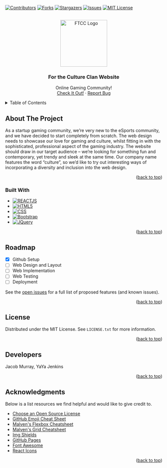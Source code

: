 <!-- Improved compatibility of back to top link: See: https://github.com/othneildrew/Best-README-Template/pull/73 -->
<a name="readme-top"></a>



<!-- PROJECT SHIELDS -->
[![Contributors][contributors-shield]][contributors-url]
[![Forks][forks-shield]][forks-url]
[![Stargazers][stars-shield]][stars-url]
[![Issues][issues-shield]][issues-url]
[![MIT License][license-shield]][license-url]

<!-- PROJECT LOGO -->
<br />
<div align="center">
  <a href="https://forthecultureclan.com">
    <img src="https://github.com/For-X-Culture-Clan/FTCC/" alt="FTCC Logo" width="150px" height="auto">
  </a>

  <h3 align="center">For the Culture Clan Website</h3>

  <p align="center">
    Online Gaming Community!
    <br />
    <a href="https://forthecultureclan.com">Check It Out!</a>
    ·
    <a href="[https://github.com/For-X-Culture-Clan/FTCC/milestones?with_issues=no](https://github.com/For-X-Culture-Clan/FTCC/milestones?with_issues=no)">Report Bug</a>
  </p>
</div>



<!-- TABLE OF CONTENTS -->
<details>
  <summary>Table of Contents</summary>
  <ol>
    <li>
      <a href="#about-the-project">About The Project</a>
      <ul>
        <li><a href="#built-with">Built With</a></li>
      </ul>
    </li>
    <li><a href="#roadmap">Roadmap</a></li>
    <li><a href="#license">License</a></li>
    <li><a href="#contact">Developers</a></li>
    <li><a href="#acknowledgments">Acknowledgments</a></li>
  </ol>
</details>



<!-- ABOUT THE PROJECT -->
## About The Project

As a startup gaming community, we’re very new to the eSports community, and we have decided to start completely from scratch. The web design needs to showcase our love for gaming and culture, whilst fitting in with the sophisticated, professional aspect of the gaming industry. The website should draw in our target audience – we’re looking for something fun and contemporary, yet trendy and sleek at the same time. Our company name features the word “culture”, so we’d like to try out interesting ways of incorporating a diversity and inclusion into the web design.

<p align="right">(<a href="#readme-top">back to top</a>)</p>



### Built With

* [![REACTJS][React.com]][React-url]
* [![HTML5][HTML5.com]][HTML5-url]
* [![CSS][CSS.com]][CSS-url]
* [![Bootstrap][Bootstrap.com]][Bootstrap-url]
* [![JQuery][JQuery.com]][JQuery-url]

<p align="right">(<a href="#readme-top">back to top</a>)</p>



<!-- ROADMAP -->
## Roadmap

- [x] Github Setup
- [ ] Web Design and Layout
- [ ] Web Implementation
- [ ] Web Testing
- [ ] Deployment

See the [open issues]([https://github.com/For-X-Culture-Clan/FTCC/milestones?with_issues=no](https://github.com/For-X-Culture-Clan/FTCC/milestones?with_issues=no)) for a full list of proposed features (and known issues).

<p align="right">(<a href="#readme-top">back to top</a>)</p>


<!-- LICENSE -->
## License

Distributed under the MIT License. See `LICENSE.txt` for more information.

<p align="right">(<a href="#readme-top">back to top</a>)</p>



<!-- Developers -->
## Developers 

Jacob Murray, YaYa Jenkins

<p align="right">(<a href="#readme-top">back to top</a>)</p>



<!-- ACKNOWLEDGMENTS -->
## Acknowledgments

Below is a list resources we find helpful and would like to give credit to.

* [Choose an Open Source License](https://choosealicense.com)
* [GitHub Emoji Cheat Sheet](https://www.webpagefx.com/tools/emoji-cheat-sheet)
* [Malven's Flexbox Cheatsheet](https://flexbox.malven.co/)
* [Malven's Grid Cheatsheet](https://grid.malven.co/)
* [Img Shields](https://shields.io)
* [GitHub Pages](https://pages.github.com)
* [Font Awesome](https://fontawesome.com)
* [React Icons](https://react-icons.github.io/react-icons/search)

<p align="right">(<a href="#readme-top">back to top</a>)</p>


<!-- MARKDOWN LINKS & IMAGES -->
<!-- https://www.markdownguide.org/basic-syntax/#reference-style-links -->
[contributors-shield]: https://img.shields.io/github/contributors/For-X-Culture-Clan/FTCC.svg?style=for-the-badge
[contributors-url]: https://github.com/For-X-Culture-Clan/FTCC/graphs/contributors
[forks-shield]: https://img.shields.io/github/forks/For-X-Culture-Clan/FTCC.svg?style=for-the-badge
[forks-url]: https://github.com/For-X-Culture-Clan/FTCC/network/members
[stars-shield]: https://img.shields.io/github/stars/For-X-Culture-Clan/FTCC.svg?style=for-the-badge
[stars-url]: https://github.com/For-X-Culture-Clan/FTCC/stargazers
[issues-shield]: https://img.shields.io/github/issues/For-X-Culture-Clan/FTCC.svg?style=for-the-badge
[issues-url]: https://github.com/For-X-Culture-Clan/FTCC/milestones?with_issues=no
[license-shield]: https://img.shields.io/github/license/For-X-Culture-Clan/FTCC.svg?style=for-the-badge
[license-url]: https://github.com/For-X-Culture-Clan/FTCC/license.txt
[CSS.com]: https://img.shields.io/badge/CSS3-0000FF?style=for-the-badge&logo=CSS3&logoColor=white
[CSS-url]: https://developer.mozilla.org/en-US/docs/Web/CSS
[HTML5.com]: https://img.shields.io/badge/HTML5-FF5733?style=for-the-badge&logo=HTML5&logoColor=white
[HTML5-url]: https://developer.mozilla.org/en-US/docs/Glossary/HTML5
[Bootstrap.com]: https://img.shields.io/badge/Bootstrap-563D7C?style=for-the-badge&logo=bootstrap&logoColor=white
[Bootstrap-url]: https://getbootstrap.com
[JQuery.com]: https://img.shields.io/badge/jQuery-0769AD?style=for-the-badge&logo=jquery&logoColor=white
[JQuery-url]: https://jquery.com 
[React.com]:https://img.shields.io/badge/-ReactJs-61DAFB?logo=react&logoColor=white&style=for-the-badge
[React-url]: https://react.dev
